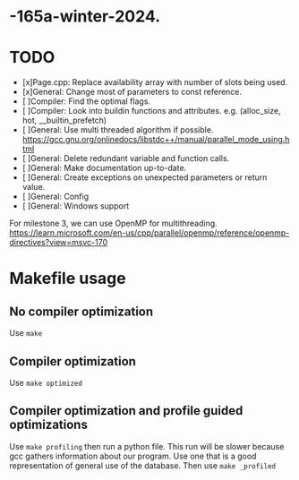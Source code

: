 # -165a-winter-2024.

# TODO
- [x]Page.cpp: Replace availability array with number of slots being used.
- [x]General: Change most of parameters to const reference.
- [ ]Compiler: Find the optimal flags.
- [ ]Compiler: Look into buildin functions and attributes. e.g. (alloc_size, hot, __builtin_prefetch)
- [ ]General: Use multi threaded algorithm if possible. https://gcc.gnu.org/onlinedocs/libstdc++/manual/parallel_mode_using.html
- [ ]General: Delete redundant variable and function calls.
- [ ]General: Make documentation up-to-date.
- [ ]General: Create exceptions on unexpected parameters or return value.
- [ ]General: Config
- [ ]General: Windows support

For milestone 3, we can use OpenMP for multithreading.
https://learn.microsoft.com/en-us/cpp/parallel/openmp/reference/openmp-directives?view=msvc-170

# Makefile usage
## No compiler optimization
Use ```make```

## Compiler optimization
Use ```make optimized```

## Compiler optimization and profile guided optimizations
Use ```make profiling``` then run a python file. This run will be slower because gcc gathers information about our program. Use one that is a good representation of general use of the database.
Then use ```make _profiled```
